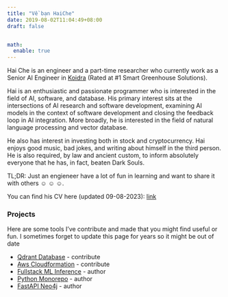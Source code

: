 ```yaml
---
title: "Về bạn HaiChe"
date: 2019-08-02T11:04:49+08:00
draft: false


math:
  enable: true
---
```

Hai Che is an engineer and a part-time researcher who currently work as a Senior AI Engineer in [Koidra](https://www.koidra.ai) (Rated at #1 Smart Greenhouse Solutions).

Hai is an enthusiastic and passionate programmer who is interested in the field of AI, software, and database. His primary interest sits at the intersections of AI research and software development, examining AI models in the context of software development and closing the feedback loop in AI integration. More broadly, he is interested in the field of natural language processing and vector database.

He also has interest in investing both in stock and cryptocurrency. Hai enjoys good music, bad jokes, and writing about himself in the third person. He is also required, by law and ancient custom, to inform absolutely everyone that he has, in fact, beaten Dark Souls.

TL;DR: Just an engieneer have a lot of fun in learning and want to share it with others :relaxed: :relaxed: :relaxed:.

You can find his CV here (updated 09-08-2023): [link](https://raw.githubusercontent.com/haicheviet/personal-space/main/site/assets/pdf/my_resume.pdf)

### Projects

Here are some tools I’ve contribute and made that you might find useful or fun. I sometimes forget to update this page for years so it might be out of date

* [Qdrant Database](https://github.com/qdrant/qdrant) - contribute
* [Aws Cloudformation](https://github.com/haicheviet/aws-cf-templates) - contribute
* [Fullstack ML Inference](https://github.com/haicheviet/fullstack-machine-learning-inference) - author
* [Python Monorepo](https://github.com/haicheviet/python-monorepo) - author
* [FastAPI Neo4j](https://github.com/haicheviet/full-stack-fastapi-neo4j) - author
